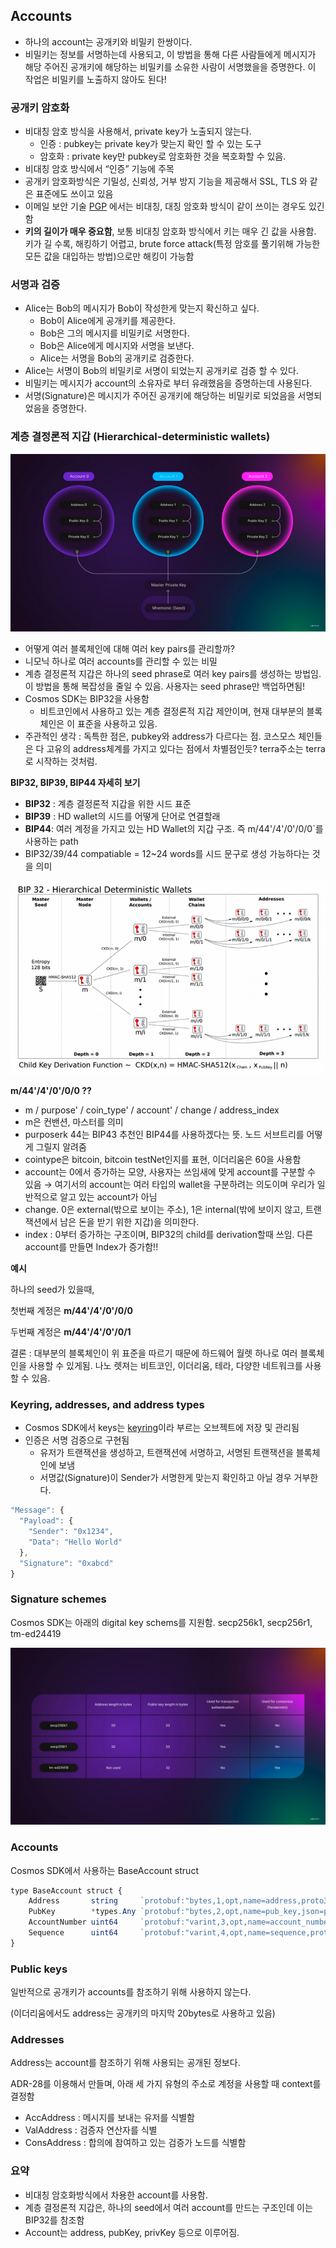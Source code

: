 ## Accounts

- 하나의 account는 공개키와 비밀키 한쌍이다.
- 비밀키는 정보를 서명하는데 사용되고, 이 방법을 통해 다른 사람들에게 메시지가 해당 주어진 공개키에 해당하는 비밀키를 소유한 사람이 서명했을을 증명한다. 이 작업은 비밀키를 노출하지 않아도 된다!

### 공개키 암호화

- 비대칭 암호 방식을 사용해서, private key가 노출되지 않는다.
    - 인증 : pubkey는 private key가 맞는지 확인 할 수 있는 도구
    - 암호화 : private key만 pubkey로 암호화한 것을 복호화할 수 있음.
- 비대칭 암호 방식에서 “인증” 기능에 주목
- 공개키 암호화방식은 기밀성, 신뢰성, 거부 방지 기능을 제공해서 SSL, TLS 와 같은 표준에도 쓰이고 있음
- 이메일 보안 기술 [PGP](https://m.blog.naver.com/PostView.naver?isHttpsRedirect=true&blogId=wnrjsxo&logNo=221161639001) 에서는 비대칭, 대칭 암호화 방식이 같이 쓰이는 경우도 있긴 함
- **키의 길이가 매우 중요함**, 보통 비대칭 암호화 방식에서 키는 매우 긴 값을 사용함. 키가 길 수록, 해킹하기 어렵고, brute force attack(특정 암호를 풀기위해 가능한 모든 값을 대입하는 방법)으로만 해킹이 가능함

### 서명과 검증

- Alice는 Bob의 메시지가 Bob이 작성한게 맞는지 확신하고 싶다.
    - Bob이 Alice에게 공개키를 제공한다.
    - Bob은 그의 메시지를 비밀키로 서명한다.
    - Bob은 Alice에게 메시지와 서명을 보낸다.
    - Alice는 서명을 Bob의 공개키로 검증한다.
- Alice는 서명이 Bob의 비밀키로 서명이 되었는지 공개키로 검증 할 수 있다.
- 비밀키는 메시지가 account의 소유자로 부터 유래했음을 증명하는데 사용된다.
- 서명(Signature)은 메시지가 주어진 공개키에 해당하는 비밀키로 되었음을 서명되었음을 증명한다.

### 계층 결정론적 지갑 (****Hierarchical-deterministic wallets)****

![cosmos-wallet](./cosmos-wallets.png)

- 어떻게 여러 블록체인에 대해  여러 key pairs를 관리할까?
- 니모닉 하나로 여러 accounts를 관리할 수 있는 비밀
- 계층 결정론적 지갑은 하나의 seed phrase로 여러 key pairs를 생성하는 방법임. 이 방법을 통해 복잡성을 줄일 수 있음. 사용자는 seed phrase만 백업하면됨!
- Cosmos SDK는 BIP32을 사용함
    - 비트코인에서 사용하고 있는 계층 결정론적 지갑 제안이며, 현재 대부분의 블록체인은 이 표준을 사용하고 있음.
- 주관적인 생각 : 독특한 점은, pubkey와 address가 다르다는 점. 코스모스 체인들은 다 고유의 address체계를 가지고 있다는 점에서 차별점인듯? terra주소는 terra로 시작하는 것처럼.

**BIP32, BIP39, BIP44 자세히 보기**

- **BIP32** : 계층 결정론적 지갑을 위한 시드 표준
- **BIP39** : HD wallet의 시드를 어떻게 단어로 연결할래
- **BIP44**: 여러 계정을 가지고 있는 HD Wallet의 지갑 구조.  즉 m/44'/4'/0'/0/0`를 사용하는 path
- BIP32/39/44 compatiable = 12~24 words를 시드 문구로 생성 가능하다는 것 을 의미

![wallets](./wallets.png)

**m/44'/4'/0'/0/0 ??**

- m / purpose' / coin_type' / account' / change / address_index
- m은 컨밴션, 마스터를 의미
- purposerk 44는 BIP43 추천인 BIP44를 사용하겠다는 뜻. 노드 서브트리를 어떻게 그릴지 알려줌
- cointype은 bitcoin, bitcoin testNet인지를 표현, 이더리움은 60을 사용함
- account는 0에서 증가하는 모양, 사용자는 쓰임새에 맞게 account를 구분할 수 있음 → 여기서의 account는 여러 타입의 wallet을 구분하려는 의도이며 우리가 일반적으로 알고 있는 account가 아님
- change. 0은 external(밖으로 보이는 주소), 1은 internal(밖에 보이지 않고, 트랜잭션에서 남은 돈을 받기 위한 지갑)을 의미한다.
- index : 0부터 증가하는 구조이며, BIP32의 child를 derivation할때 쓰임. 다른 account를 만들면 Index가 증가함!!

**예시**

하나의 seed가 있을때,

첫번째 계정은 **m/44'/4'/0'/0/0**

두번째 계정은 **m/44'/4'/0'/0/1** 

결론 : 대부분의 블록체인이 위 표준을 따르기 때문에 하드웨어 월렛 하나로 여러 블록체인을 사용할 수 있게됨. 나노 렛져는 비트코인, 이더리움, 테라, 다양한 네트워크를 사용할 수 있음.

### Keyring, addresses, and address types

- Cosmos SDK에서 keys는 [keyring](https://github.com/cosmos/cosmos-sdk/blob/master/crypto/keyring/keyring.go)이라 부르는 오브젝트에 저장 및 관리됨
- 인증은 서명 검증으로 구현됨
    - 유저가 트랜잭션을 생성하고, 트랜잭션에 서명하고, 서명된 트랜잭션을 블록체인에 보냄
    - 서명값(Signature)이 Sender가 서명한게 맞는지 확인하고 아닐 경우 거부한다.

```jsx
"Message": {
  "Payload": {
    "Sender": "0x1234",
    "Data": "Hello World"
  },
  "Signature": "0xabcd"
}
```

### Signature schemes

Cosmos SDK는 아래의 digital key schems를 지원함. secp256k1, secp256r1, tm-ed24419

![keyscheme](./keyscheme.png)

### Accounts

Cosmos SDK에서 사용하는 BaseAccount struct

```jsx
type BaseAccount struct {
	Address       string     `protobuf:"bytes,1,opt,name=address,proto3" json:"address,omitempty"`
	PubKey        *types.Any `protobuf:"bytes,2,opt,name=pub_key,json=pubKey,proto3" json:"public_key,omitempty"`
	AccountNumber uint64     `protobuf:"varint,3,opt,name=account_number,json=accountNumber,proto3" json:"account_number,omitempty"`
	Sequence      uint64     `protobuf:"varint,4,opt,name=sequence,proto3" json:"sequence,omitempty"`
}
```

### Public keys

일반적으로 공개키가 accounts를 참조하기 위해 사용하지 않는다.

(이더리움에서도 address는 공개키의 마지막 20bytes로 사용하고 있음)

### Addresses

Address는 account를 참조하기 위해 사용되는 공개된 정보다.

ADR-28를 이용해서 만들며,  아래 세 가지 유형의 주소로 계정을 사용할 때 context를 결정함

- AccAddress : 메시지를 보내는 유저를 식별함
- ValAddress : 검증자 연산자를 식별
- ConsAddress : 합의에 참여하고 있는 검증가 노드를 식별함

### 요약

- 비대칭 암호화방식에서 차용한 account를 사용함.
- 계층 결정론적 지갑은, 하나의 seed에서 여러 account를 만드는 구조인데 이는 BIP32를 참조함
- Account는 address, pubKey, privKey 등으로 이루어짐.